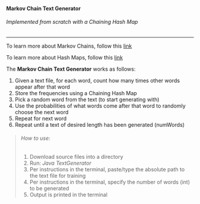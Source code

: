 #### Markov Chain Text Generator

###### Implemented from scratch with a Chaining Hash Map

---

To learn more about Markov Chains, follow this [link](https://setosa.io/ev/markov-chains/) 

To learn more about Hash Maps, follow this [link](https://www.interviewcake.com/concept/java/hash-map)

The **Markov Chain Text Generator** works as follows: 

1. Given a text file, for each word, count how many times other words appear after that word 
2. Store the frequencies using a Chaining Hash Map 
3. Pick a random word from the text (to start generating with)
4. Use the probabilities of what words come after that word to randomly choose the next word
5. Repeat for next word 
6. Repeat until a text of desired length has been generated (numWords)



> ###### How to use: 
>
> 1. Download source files into a directory 
> 2. Run: _Java TextGenerator_
> 3. Per instructions in the terminal, paste/type the absolute path to the text file for training 
> 4. Per instructions in the terminal, specify the number of words (int) to be generated 
> 5. Output is printed in the terminal 

